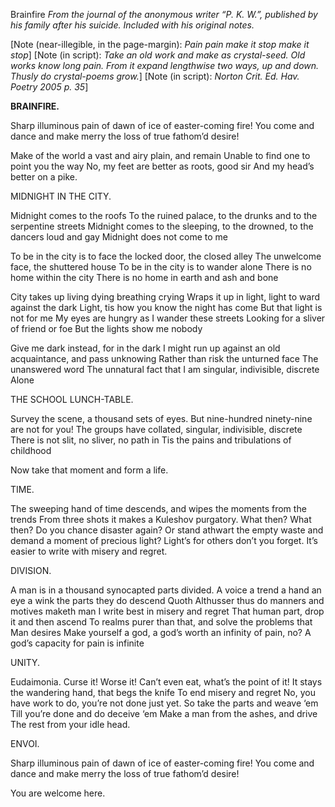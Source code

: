 Brainfire
*From the journal of the anonymous writer “P. K. W.”, published by his family after his suicide. Included with his original notes.*

[Note (near-illegible, in the page-margin): *Pain pain make it stop make it stop*]
[Note (in script): *Take an old work and make as crystal-seed. Old works know long pain. From it expand lengthwise two ways, up and down. Thusly do crystal-poems grow.*]
[Note (in script): *Norton Crit. Ed. Hav. Poetry 2005 p. 35*]

**BRAINFIRE.**

Sharp illuminous pain of dawn of ice of easter-coming fire!
You come and dance and make merry the loss of true fathom’d desire!

Make of the world a vast and airy plain, and remain
Unable to find one to point you the way
No, my feet are better as roots, good sir
And my head’s better on a pike.

MIDNIGHT IN THE CITY.

Midnight comes to the roofs
To the ruined palace, to the drunks and to the serpentine streets
Midnight comes to the sleeping, to the drowned, to the dancers loud and gay
Midnight does not come to me

To be in the city is to face the locked door, the closed alley
The unwelcome face, the shuttered house
To be in the city is to wander alone
There is no home within the city
There is no home in earth and ash and bone

City takes up living dying breathing crying
Wraps it up in light, light to ward against the dark
Light, tis how you know the night has come
But that light is not for me
My eyes are hungry as I wander these streets
Looking for a sliver of friend or foe
But the lights show me nobody

Give me dark instead, for in the dark
I might run up against an old acquaintance, and pass unknowing
Rather than risk the unturned face
The unanswered word
The unnatural fact that I am singular, indivisible, discrete
Alone

THE SCHOOL LUNCH-TABLE.

Survey the scene, a thousand sets of eyes.
But nine-hundred ninety-nine are not for you!
The groups have collated, singular, indivisible, discrete
There is not slit, no sliver, no path in
Tis the pains and tribulations of childhood

Now take that moment and form a life.

TIME.

The sweeping hand of time descends, and wipes the moments from the trends
From three shots it makes a Kuleshov purgatory.
What then? What then?
Do you chance disaster again?
Or stand athwart the empty waste and demand a moment of precious light?
Light’s for others don’t you forget.
It’s easier to write with misery and regret.

DIVISION.

A man is in a thousand synocapted parts divided.
A voice a trend a hand an eye a wink the parts they do descend
Quoth Althusser thus do manners and motives maketh man
I write best in misery and regret
That human part, drop it and then ascend
To realms purer than that, and solve the problems that Man desires
Make yourself a god, a god’s worth an infinity of pain, no?
A god’s capacity for pain is infinite

UNITY.

Eudaimonia. Curse it! Worse it!
Can’t even eat, what’s the point of it!
It stays the wandering hand, that begs the knife
To end misery and regret
No, you have work to do, you’re not done just yet.
So take the parts and weave ‘em
Till you’re done and do deceive ‘em
Make a man from the ashes, and drive
The rest from your idle head.

ENVOI.

Sharp illuminous pain of dawn of ice of easter-coming fire!
You come and dance and make merry the loss of true fathom’d desire!

You are welcome here.
